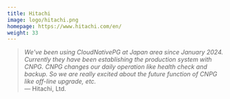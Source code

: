 ```yaml
---
title: Hitachi
image: logo/hitachi.png
homepage: https://www.hitachi.com/en/
weight: 33
---
```


> _We've been using CloudNativePG at Japan area since January 2024. Currently they have been establishing the production system with CNPG. CNPG changes our daily operation like health check and backup. So we are really excited about the future function of CNPG like off-line upgrade, etc._
\
— Hitachi, Ltd.
